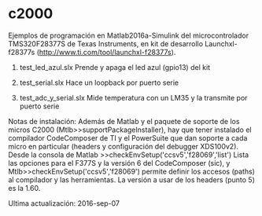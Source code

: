 # c2000
Ejemplos de programación en Matlab2016a-Simulink del microcontrolador TMS320F28377S de Texas Instruments, en kit de desarrollo Launchxl-f28377s (http://www.ti.com/tool/launchxl-f28377s).

1) test_led_azul.slx    Prende y apaga el led azul (gpio13) del kit

2) test_serial.slx    Hace un loopback por puerto serie

3) test_adc_y_serial.slx    Mide temperatura con un LM35 y la transmite por puerto serie

Notas de instalación: Además de Matlab y el paquete de soporte de los micros C2000 
(Mtlb>>supportPackageInstaller), hay que tener instalado el compilador CodeComposer de 
TI y el PowerSuite que dan soporte a cada micro en particular (headers y configuración 
del debugger XDS100v2).
Desde la consola de Matlab >>checkEnvSetup('ccsv5','f28069','list')
Lista las opciones para el F377S y la versión 6 del CodeComposer (sic), y
Mtlb>>checkEnvSetup('ccsv5','f28069') 
permite definir los accesos (paths) al compilador y las herramientas.
La versión a usar de los headers (punto 5) es la 1.60.

Ultima actualización: 2016-sep-07
